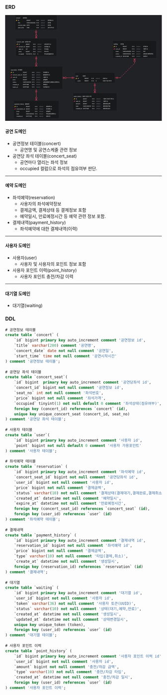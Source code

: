 ### ERD
![erd_img.png](erd_img.png)
#### 공연 도메인
- 공연정보 테이블(concert)
   - 공연명 및 공연스케줄 관련 정보
- 공연당 좌석 테이블(concert_seat)
   - 공연마다 열리는 좌석 정보
   - occupied 컬럼으로 좌석의 점유여부 판단.
---
#### 예약 도메인
- 좌석예약(reservation)
   - 사용자의 좌석예약정보 
   - 결제금액, 결제상태 등 결제정보 포함
   - 예약일시, 만료예정시간 등 예약 관련 정보 포함.
- 결제내역(payment_history)
   - 좌석예약에 대한 결제내역(이력)
---
#### 사용자 도메인
- 사용자(user)
   - 사용자 및 사용자의 포인트 정보 포함
- 사용자 포인트 이력(point_history)
   - 사용자 포인트 충전/차감 이력 
---
#### 대기열 도메인
- 대기열(waiting) 

### DDL
``` sql
# 공연정보 테이블
create table `concert` (
    `id` bigint primary key auto_increment comment '공연정보 id',
    `title` varchar(200) comment '공연명',
    `concert_date` date not null comment '공연일',
    `start_time` time not null comment '공연시작시간'
) comment '공연정보 테이블';

# 공연당 좌석 테이블
create table `concert_seat`(
    `id` bigint  primary key auto_increment comment '공연당좌석 id',
    `concert_id` bigint not null comment '공연정보 id',
    `seat_no` int not null comment '좌석번호',
    `price` bigint not null comment '좌석가격',
    `occupied` tinyint(1) not null default 0 comment '좌석상태(점유여부)',
    foreign key (concert_id) references `concert` (id),
    unique key unique_concert_seat (concert_id, seat_no)
) comment '공연당 좌석 테이블';

# 사용자 테이블
create table `user`(
    `id` bigint primary key auto_increment comment '사용자 id',
    `point` bigint not null default 0 comment '사용자 가용포인트'
) comment '사용자 테이블';

# 좌석예약 테이블
create table `reservation` (
    `id` bigint primary key auto_increment comment '좌석예약 id',
    `concert_seat_id` bigint not null comment '공연당좌석 id',
    `user_id` bigint not null comment '사용자 id',
    `price` bigint not null comment '결제금액',
    `status` varchar(10) not null comment '결제상태(결제대기,결제완료,결제취소)',
    `created_at` datetime not null comment '예약일시',
    `expire_at` datetime not null comment '만료예정시간',
    foreign key (concert_seat_id) references `concert_seat` (id),
    foreign key (user_id) references `user` (id)
) comment '좌석예약 테이블';

# 결제내역
create table `payment_history` (
    `id` bigint primary key auto_increment comment '결제내역 id',
    `reservation_id` bigint not null comment '좌석예약 id',
    `price` bigint not null comment '결제금액',
    `type` varchar(10) not null comment '타입(결제,취소)',
    `create_at` datetime not null comment '생성일시',
    foreign key (reservation_id) references `reservation` (id)
) comment '결제내역';

# 대기열
create table `waiting` (
    `id` bigint primary key auto_increment comment '대기열 id',
    `user_id` bigint not null comment '사용자 id',
    `token` varchar(36) not null comment '사용자 토큰(UUID)',
    `status` varchar(10) not null comment '상태(대기,예약,만료)',
    `created_at` datetime not null comment '생성일시',
    `updated_at` datetime not null comment '상태변경일시',
    unique key unique_token (token),
    foreign key (user_id) references `user` (id)
) comment '대기열 테이블';

# 사용자 포인트 이력
create table `point_history` (
    `id` bigint primary key auto_increment comment '사용자 포인트 이력 id',
    `user_id` bigint not null comment '사용자 id',
    `amount` bigint not null comment '충전/차감 금액',
    `type` varchar(10) not null comment '충전/차감 타입',
    `created_at` datetime not null comment '충전/차감 일시',
    foreign key (user_id) references `user` (id)
) comment '사용자 포인트 이력';
```

